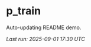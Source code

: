 # p_train

Auto-updating README demo.

<!--START_SECTION:status-->
_Last run: 2025-09-01 17:30 UTC_
<!--END_SECTION:status-->
































































































































































































































































